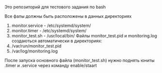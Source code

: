 Это репозиторий для тестового задания по bash 

Все фалы должны быть расположены в данных директориях 
  1. monitor.service - /etc/systemd/system/
  2. monitor.timer - /etc/systemd/system/
  3. monitor_test.sh - /usr/local/bin/
Файлы monitor_test.pid и monitoring.log создаються автоматически в директориях:
  1. /var/run/monitor_test.pid
  2. /var/log/monitoring.log

После запуска основного файла (monitor_test.sh) нужно поднять юниты .timer и .service через команду enable/staart

